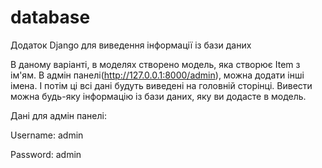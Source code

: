 # database
Додаток Django для виведення інформації із бази даних

В даному варіанті, в моделях створено модель, яка створює Item з ім'ям. В адмін панелі(http://127.0.0.1:8000/admin), можна додати інші імена. І потім ці всі дані будуть виведені на головній сторінці.
Вивести можна будь-яку інформацію із бази даних, яку ви додасте в модель.

Дані для адмін панелі:
  
Username: admin

Password: admin
